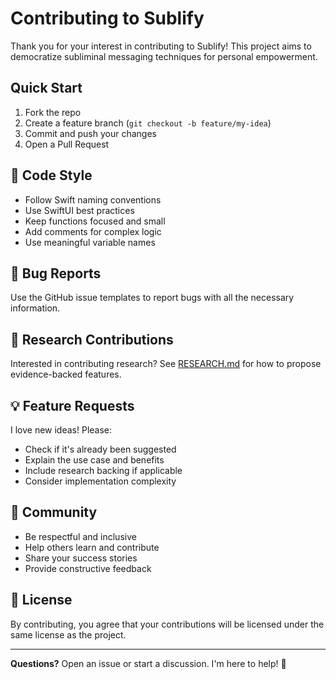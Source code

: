 # Contributing to Sublify

Thank you for your interest in contributing to Sublify! This project aims to democratize subliminal messaging techniques for personal empowerment.

## Quick Start

1. Fork the repo
2. Create a feature branch (`git checkout -b feature/my-idea`)
3. Commit and push your changes
4. Open a Pull Request

## 📝 Code Style

- Follow Swift naming conventions
- Use SwiftUI best practices
- Keep functions focused and small
- Add comments for complex logic
- Use meaningful variable names

## 🐛 Bug Reports

Use the GitHub issue templates to report bugs with all the necessary information.

## 🔬 Research Contributions

Interested in contributing research? See [RESEARCH.md](RESEARCH.md) for how to propose evidence-backed features.

## 💡 Feature Requests

I love new ideas! Please:

- Check if it's already been suggested
- Explain the use case and benefits
- Include research backing if applicable
- Consider implementation complexity

## 🤝 Community

- Be respectful and inclusive
- Help others learn and contribute
- Share your success stories
- Provide constructive feedback

## 📄 License

By contributing, you agree that your contributions will be licensed under the same license as the project.

---

**Questions?** Open an issue or start a discussion. I'm here to help! 🚀